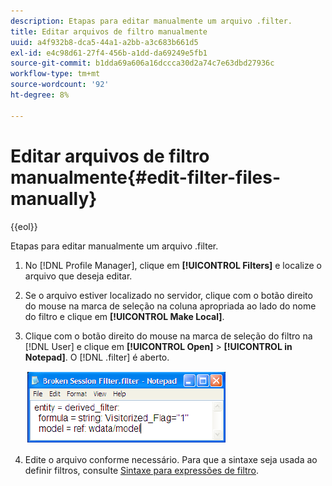 ```yaml
---
description: Etapas para editar manualmente um arquivo .filter.
title: Editar arquivos de filtro manualmente
uuid: a4f932b8-dca5-44a1-a2bb-a3c683b661d5
exl-id: e4c98d61-27f4-456b-a1dd-da69249e5fb1
source-git-commit: b1dda69a606a16dccca30d2a74c7e63dbd27936c
workflow-type: tm+mt
source-wordcount: '92'
ht-degree: 8%

---
```


# Editar arquivos de filtro manualmente{#edit-filter-files-manually}

{{eol}}

Etapas para editar manualmente um arquivo .filter.

1. No [!DNL Profile Manager], clique em **[!UICONTROL Filters]** e localize o arquivo que deseja editar.
1. Se o arquivo estiver localizado no servidor, clique com o botão direito do mouse na marca de seleção na coluna apropriada ao lado do nome do filtro e clique em **[!UICONTROL Make Local]**.
1. Clique com o botão direito do mouse na marca de seleção do filtro na [!DNL User] e clique em **[!UICONTROL Open]** > **[!UICONTROL in Notepad]**. O [!DNL .filter] é aberto.

   ![](assets/filter_manualEdit.png)

1. Edite o arquivo conforme necessário. Para que a sintaxe seja usada ao definir filtros, consulte [Sintaxe para expressões de filtro](../../../../home/c-get-started/c-qry-lang-syntx/c-syntx-fltr-exp.md#concept-72f2563f809747a2a3cff7ec72462a15).
